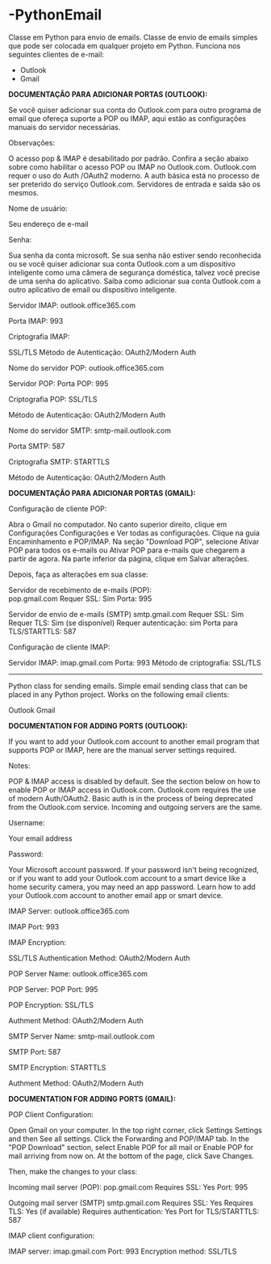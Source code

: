 # -PythonEmail
Classe em Python para envio de emails. Classe de envio de emails simples que pode ser colocada em qualquer projeto em Python.
Funciona nos seguintes clientes de e-mail:
- Outlook
- Gmail

<strong>DOCUMENTAÇÃO PARA ADICIONAR PORTAS (OUTLOOK):</strong>

Se você quiser adicionar sua conta do Outlook.com para outro programa de email que ofereça suporte a POP ou IMAP, aqui estão as configurações manuais do servidor necessárias.

Observações: 

O acesso pop & IMAP é desabilitado por padrão. Confira a seção abaixo sobre como habilitar o acesso POP ou IMAP no Outlook.com.
Outlook.com requer o uso do Auth /OAuth2 moderno.  A auth básica está no processo de ser preterido do serviço Outlook.com.
Servidores de entrada e saída são os mesmos.

Nome de usuário:

Seu endereço de e-mail

Senha:

Sua senha da conta microsoft. 
Se sua senha não estiver sendo reconhecida ou se você quiser adicionar sua conta Outlook.com a um dispositivo inteligente como uma câmera de segurança doméstica, talvez você precise de uma senha do aplicativo. Saiba como adicionar sua conta Outlook.com a outro aplicativo de email ou dispositivo inteligente.

Servidor IMAP:
outlook.office365.com

Porta IMAP:
993

Criptografia IMAP:

SSL/TLS
Método de Autenticação:
OAuth2/Modern Auth


Nome do servidor POP:
outlook.office365.com

Servidor POP:
Porta POP:
995

Criptografia POP:
SSL/TLS

Método de Autenticação:
OAuth2/Modern Auth

Nome do servidor SMTP:
smtp-mail.outlook.com

Porta SMTP:
587

Criptografia SMTP:
STARTTLS

Método de Autenticação:
OAuth2/Modern Auth

<strong>DOCUMENTAÇÃO PARA ADICIONAR PORTAS (GMAIL):</strong>

Configuração de cliente POP:

Abra o Gmail no computador.
No canto superior direito, clique em Configurações Configurações e Ver todas as configurações.
Clique na guia Encaminhamento e POP/IMAP.
Na seção "Download POP", selecione Ativar POP para todos os e-mails ou Ativar POP para e-mails que chegarem a partir de agora.
Na parte inferior da página, clique em Salvar alterações.

Depois, faça as alterações em sua classe:

Servidor de recebimento de e-mails (POP):	
pop.gmail.com
Requer SSL: Sim
Porta: 995

Servidor de envio de e-mails (SMTP)	
smtp.gmail.com
Requer SSL: Sim
Requer TLS: Sim (se disponível)
Requer autenticação: sim
Porta para TLS/STARTTLS: 587

Configuração de cliente IMAP:

Servidor IMAP: imap.gmail.com
Porta: 993
Método de criptografia: SSL/TLS

<hr />

Python class for sending emails. Simple email sending class that can be placed in any Python project. Works on the following email clients:

Outlook
Gmail

<strong>DOCUMENTATION FOR ADDING PORTS (OUTLOOK):</strong>

If you want to add your Outlook.com account to another email program that supports POP or IMAP, here are the manual server settings required.

Notes:

POP & IMAP access is disabled by default. See the section below on how to enable POP or IMAP access in Outlook.com. Outlook.com requires the use of modern Auth/OAuth2. Basic auth is in the process of being deprecated from the Outlook.com service. Incoming and outgoing servers are the same.

Username:

Your email address

Password:

Your Microsoft account password. If your password isn't being recognized, or if you want to add your Outlook.com account to a smart device like a home security camera, you may need an app password. Learn how to add your Outlook.com account to another email app or smart device.

IMAP Server: outlook.office365.com

IMAP Port: 993

IMAP Encryption:

SSL/TLS Authentication Method: OAuth2/Modern Auth

POP Server Name: outlook.office365.com

POP Server: POP Port: 995

POP Encryption: SSL/TLS

Authment Method: OAuth2/Modern Auth

SMTP Server Name: smtp-mail.outlook.com

SMTP Port: 587

SMTP Encryption: STARTTLS

Authment Method: OAuth2/Modern Auth

<strong>DOCUMENTATION FOR ADDING PORTS (GMAIL):</strong>

POP Client Configuration:

Open Gmail on your computer. In the top right corner, click Settings Settings and then See all settings. Click the Forwarding and POP/IMAP tab. In the "POP Download" section, select Enable POP for all mail or Enable POP for mail arriving from now on. At the bottom of the page, click Save Changes.

Then, make the changes to your class:

Incoming mail server (POP): pop.gmail.com Requires SSL: Yes Port: 995

Outgoing mail server (SMTP) smtp.gmail.com Requires SSL: Yes Requires TLS: Yes (if available) Requires authentication: Yes Port for TLS/STARTTLS: 587

IMAP client configuration:

IMAP server: imap.gmail.com Port: 993 Encryption method: SSL/TLS
